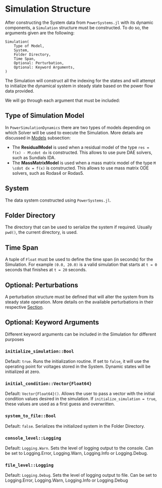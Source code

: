 # Simulation Structure

After constructing the System data from `PowerSystems.jl` with its dynamic components, a `Simulation` structure must be constructed. To do so, the arguments given are the following:

```raw
Simulation(
    Type of Model,
    System,
    Folder Directory,
    Time Span,
    Optional: Perturbation,
    Optional: Keyword Arguments,
)
```

The Simulation will construct all the indexing for the states and will attempt to initialize the dynamical system in steady state based on the power flow data provided.

We will go through each argument that must be included:

## Type of Simulation Model

In `PowerSimulationDynamics` there are two types of models depending on which Solver will be used to execute the Simulation. More details are discussed in [Models](models.md) subsection:

- The **ResidualModel** is used when a residual model of the type ``res = f(x) - M\cdot dx`` is constructed. This allows to use pure DAE solvers, such as Sundials IDA.
- The **MassMatrixModel** is used when a mass matrix model of the type ``M \cdot dx = f(x)`` is constructed. This allows to use mass matrix ODE solvers, such as Rodas4 or Rodas5.

## System

The data system constructed using `PowerSystems.jl`.

## Folder Directory

The directory that can be used to serialize the system if required. Usually `pwd()`, the current directory, is used.

## Time Span

A tuple of `Float` must be used to define the time span (in seconds) for the Simulation. For example `(0.0, 20.0)` is a valid simulation that starts at ``t = 0`` seconds that finishes at ``t = 20`` seconds.

## Optional: Perturbations

A perturbation structure must be defined that will alter the system from its steady state operation. More details on the available perturbations in their respective [Section](perturbations.md).

## Optional: Keyword Arguments

Different keyword arguments can be included in the Simulation for different purposes


### `initialize_simulation::Bool`

Default: `true`. Runs the initialization routine. If set to `false`, it will use the operating point for voltages stored in the System. Dynamic states will be initialized at zero.

### `initial_condition::Vector{Float64}`

Default: `Vector{Float64}()`. Allows the user to pass a vector with the initial condition values desired in the simulation. If `initialize_simulation = true`, these values are used as a first guess and overwritten.

### `system_to_file::Bool`

Default: `false`. Serializes the initialized system in the Folder Directory.

### `console_level::Logging`

Default: `Logging.Warn`. Sets the level of logging output to the console. Can be set to Logging.Error, Logging.Warn, Logging.Info or Logging.Debug.

### `file_level::Logging`

Default: `Logging.Debug`. Sets the level of logging output to file. Can be set to Logging.Error, Logging.Warn, Logging.Info or Logging.Debug